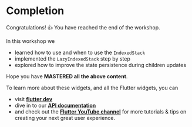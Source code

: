 # Completion

Congratulations! 👍 You have reached the end of the workshop.

In this workshop we

- learned how to use and when to use the `IndexedStack`
- implemented the `LazyIndexedStack` step by step
- explored how to improve the state persistence during children updates

Hope you have **MASTERED all the above content**.

To learn more about these widgets, and all the Flutter widgets, you can
- visit **[flutter.dev](https://flutter.dev/)**
- dive in to our **[API documentation](https://api.flutter.dev/)**
- and check out the
  **[Flutter YouTube channel](https://www.youtube.com/channel/UCwXdFgeE9KYzlDdR7TG9cMw)**
  for more tutorials & tips on creating your next great user experience.
